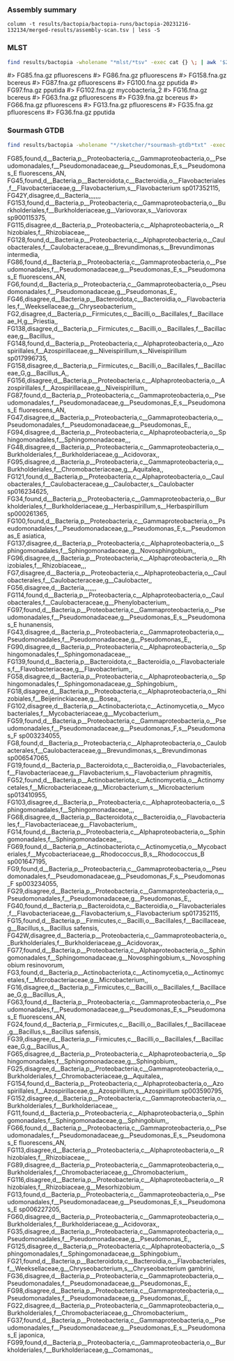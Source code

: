 
### Assembly summary

```
column -t results/bactopia/bactopia-runs/bactopia-20231216-132134/merged-results/assembly-scan.tsv | less -S
```

### MLST

```bash
find results/bactopia -wholename "*mlst/*tsv" -exec cat {} \; | awk '$2 != "-"' | cut -f1,2
```
#> FG85.fna.gz     pfluorescens
#> FG86.fna.gz     pfluorescens
#> FG158.fna.gz    bcereus
#> FG87.fna.gz     pfluorescens
#> FG100.fna.gz    pputida
#> FG97.fna.gz     pputida
#> FG102.fna.gz    mycobacteria_2
#> FG16.fna.gz     bcereus
#> FG63.fna.gz     pfluorescens
#> FG39.fna.gz     bcereus
#> FG66.fna.gz     pfluorescens
#> FG13.fna.gz     pfluorescens
#> FG35.fna.gz     pfluorescens
#> FG36.fna.gz     pputida

### Sourmash GTDB

```bash
find results/bactopia -wholename "*/sketcher/*sourmash-gtdb*txt" -exec tail -n+2 {} \;
```
FG85,found,d__Bacteria,p__Proteobacteria,c__Gammaproteobacteria,o__Pseudomonadales,f__Pseudomonadaceae,g__Pseudomonas_E,s__Pseudomonas_E fluorescens_AN,
FG45,found,d__Bacteria,p__Bacteroidota,c__Bacteroidia,o__Flavobacteriales,f__Flavobacteriaceae,g__Flavobacterium,s__Flavobacterium sp017352115,
FG42Y,disagree,d__Bacteria,,,,,,,
FG153,found,d__Bacteria,p__Proteobacteria,c__Gammaproteobacteria,o__Burkholderiales,f__Burkholderiaceae,g__Variovorax,s__Variovorax sp900115375,
FG115,disagree,d__Bacteria,p__Proteobacteria,c__Alphaproteobacteria,o__Rhizobiales,f__Rhizobiaceae,,,
FG128,found,d__Bacteria,p__Proteobacteria,c__Alphaproteobacteria,o__Caulobacterales,f__Caulobacteraceae,g__Brevundimonas,s__Brevundimonas intermedia,
FG86,found,d__Bacteria,p__Proteobacteria,c__Gammaproteobacteria,o__Pseudomonadales,f__Pseudomonadaceae,g__Pseudomonas_E,s__Pseudomonas_E fluorescens_AN,
FG6,found,d__Bacteria,p__Proteobacteria,c__Gammaproteobacteria,o__Pseudomonadales,f__Pseudomonadaceae,g__Pseudomonas_E,,
FG46,disagree,d__Bacteria,p__Bacteroidota,c__Bacteroidia,o__Flavobacteriales,f__Weeksellaceae,g__Chryseobacterium,,
FG2,disagree,d__Bacteria,p__Firmicutes,c__Bacilli,o__Bacillales,f__Bacillaceae_H,g__Priestia,,
FG138,disagree,d__Bacteria,p__Firmicutes,c__Bacilli,o__Bacillales,f__Bacillaceae,g__Bacillus,,
FG148,found,d__Bacteria,p__Proteobacteria,c__Alphaproteobacteria,o__Azospirillales,f__Azospirillaceae,g__Niveispirillum,s__Niveispirillum sp017996735,
FG158,disagree,d__Bacteria,p__Firmicutes,c__Bacilli,o__Bacillales,f__Bacillaceae_G,g__Bacillus_A,,
FG156,disagree,d__Bacteria,p__Proteobacteria,c__Alphaproteobacteria,o__Azospirillales,f__Azospirillaceae,g__Niveispirillum,,
FG87,found,d__Bacteria,p__Proteobacteria,c__Gammaproteobacteria,o__Pseudomonadales,f__Pseudomonadaceae,g__Pseudomonas_E,s__Pseudomonas_E fluorescens_AN,
FG47,disagree,d__Bacteria,p__Proteobacteria,c__Gammaproteobacteria,o__Pseudomonadales,f__Pseudomonadaceae,g__Pseudomonas_E,,
FG94,disagree,d__Bacteria,p__Proteobacteria,c__Alphaproteobacteria,o__Sphingomonadales,f__Sphingomonadaceae,,,
FG48,disagree,d__Bacteria,p__Proteobacteria,c__Gammaproteobacteria,o__Burkholderiales,f__Burkholderiaceae,g__Acidovorax,,
FG95,disagree,d__Bacteria,p__Proteobacteria,c__Gammaproteobacteria,o__Burkholderiales,f__Chromobacteriaceae,g__Aquitalea,,
FG121,found,d__Bacteria,p__Proteobacteria,c__Alphaproteobacteria,o__Caulobacterales,f__Caulobacteraceae,g__Caulobacter,s__Caulobacter sp016234625,
FG34,found,d__Bacteria,p__Proteobacteria,c__Gammaproteobacteria,o__Burkholderiales,f__Burkholderiaceae,g__Herbaspirillum,s__Herbaspirillum sp000261365,
FG100,found,d__Bacteria,p__Proteobacteria,c__Gammaproteobacteria,o__Pseudomonadales,f__Pseudomonadaceae,g__Pseudomonas_E,s__Pseudomonas_E asiatica,
FG137,disagree,d__Bacteria,p__Proteobacteria,c__Alphaproteobacteria,o__Sphingomonadales,f__Sphingomonadaceae,g__Novosphingobium,,
FG96,disagree,d__Bacteria,p__Proteobacteria,c__Alphaproteobacteria,o__Rhizobiales,f__Rhizobiaceae,,,
FG7,disagree,d__Bacteria,p__Proteobacteria,c__Alphaproteobacteria,o__Caulobacterales,f__Caulobacteraceae,g__Caulobacter,,
FG56,disagree,d__Bacteria,,,,,,,
FG114,found,d__Bacteria,p__Proteobacteria,c__Alphaproteobacteria,o__Caulobacterales,f__Caulobacteraceae,g__Phenylobacterium,,
FG97,found,d__Bacteria,p__Proteobacteria,c__Gammaproteobacteria,o__Pseudomonadales,f__Pseudomonadaceae,g__Pseudomonas_E,s__Pseudomonas_E hunanensis,
FG43,disagree,d__Bacteria,p__Proteobacteria,c__Gammaproteobacteria,o__Pseudomonadales,f__Pseudomonadaceae,g__Pseudomonas_E,,
FG90,disagree,d__Bacteria,p__Proteobacteria,c__Alphaproteobacteria,o__Sphingomonadales,f__Sphingomonadaceae,,,
FG139,found,d__Bacteria,p__Bacteroidota,c__Bacteroidia,o__Flavobacteriales,f__Flavobacteriaceae,g__Flavobacterium,,
FG58,disagree,d__Bacteria,p__Proteobacteria,c__Alphaproteobacteria,o__Sphingomonadales,f__Sphingomonadaceae,g__Sphingobium,,
FG18,disagree,d__Bacteria,p__Proteobacteria,c__Alphaproteobacteria,o__Rhizobiales,f__Beijerinckiaceae,g__Bosea,,
FG102,disagree,d__Bacteria,p__Actinobacteriota,c__Actinomycetia,o__Mycobacteriales,f__Mycobacteriaceae,g__Mycobacterium,,
FG59,found,d__Bacteria,p__Proteobacteria,c__Gammaproteobacteria,o__Pseudomonadales,f__Pseudomonadaceae,g__Pseudomonas_F,s__Pseudomonas_F sp003234055,
FG8,found,d__Bacteria,p__Proteobacteria,c__Alphaproteobacteria,o__Caulobacterales,f__Caulobacteraceae,g__Brevundimonas,s__Brevundimonas sp006547065,
FG19,found,d__Bacteria,p__Bacteroidota,c__Bacteroidia,o__Flavobacteriales,f__Flavobacteriaceae,g__Flavobacterium,s__Flavobacterium phragmitis,
FG52,found,d__Bacteria,p__Actinobacteriota,c__Actinomycetia,o__Actinomycetales,f__Microbacteriaceae,g__Microbacterium,s__Microbacterium sp013410955,
FG103,disagree,d__Bacteria,p__Proteobacteria,c__Alphaproteobacteria,o__Sphingomonadales,f__Sphingomonadaceae,,,
FG68,disagree,d__Bacteria,p__Bacteroidota,c__Bacteroidia,o__Flavobacteriales,f__Flavobacteriaceae,g__Flavobacterium,,
FG14,found,d__Bacteria,p__Proteobacteria,c__Alphaproteobacteria,o__Sphingomonadales,f__Sphingomonadaceae,,,
FG69,found,d__Bacteria,p__Actinobacteriota,c__Actinomycetia,o__Mycobacteriales,f__Mycobacteriaceae,g__Rhodococcus_B,s__Rhodococcus_B sp001647195,
FG9,found,d__Bacteria,p__Proteobacteria,c__Gammaproteobacteria,o__Pseudomonadales,f__Pseudomonadaceae,g__Pseudomonas_F,s__Pseudomonas_F sp003234055,
FG29,disagree,d__Bacteria,p__Proteobacteria,c__Gammaproteobacteria,o__Pseudomonadales,f__Pseudomonadaceae,g__Pseudomonas_E,,
FG40,found,d__Bacteria,p__Bacteroidota,c__Bacteroidia,o__Flavobacteriales,f__Flavobacteriaceae,g__Flavobacterium,s__Flavobacterium sp017352115,
FG15,found,d__Bacteria,p__Firmicutes,c__Bacilli,o__Bacillales,f__Bacillaceae,g__Bacillus,s__Bacillus safensis,
FG42W,disagree,d__Bacteria,p__Proteobacteria,c__Gammaproteobacteria,o__Burkholderiales,f__Burkholderiaceae,g__Acidovorax,,
FG77,found,d__Bacteria,p__Proteobacteria,c__Alphaproteobacteria,o__Sphingomonadales,f__Sphingomonadaceae,g__Novosphingobium,s__Novosphingobium resinovorum,
FG3,found,d__Bacteria,p__Actinobacteriota,c__Actinomycetia,o__Actinomycetales,f__Microbacteriaceae,g__Microbacterium,,
FG16,disagree,d__Bacteria,p__Firmicutes,c__Bacilli,o__Bacillales,f__Bacillaceae_G,g__Bacillus_A,,
FG63,found,d__Bacteria,p__Proteobacteria,c__Gammaproteobacteria,o__Pseudomonadales,f__Pseudomonadaceae,g__Pseudomonas_E,s__Pseudomonas_E fluorescens_AN,
FG24,found,d__Bacteria,p__Firmicutes,c__Bacilli,o__Bacillales,f__Bacillaceae,g__Bacillus,s__Bacillus safensis,
FG39,disagree,d__Bacteria,p__Firmicutes,c__Bacilli,o__Bacillales,f__Bacillaceae_G,g__Bacillus_A,,
FG65,disagree,d__Bacteria,p__Proteobacteria,c__Alphaproteobacteria,o__Sphingomonadales,f__Sphingomonadaceae,g__Sphingobium,,
FG25,disagree,d__Bacteria,p__Proteobacteria,c__Gammaproteobacteria,o__Burkholderiales,f__Chromobacteriaceae,g__Aquitalea,,
FG154,found,d__Bacteria,p__Proteobacteria,c__Alphaproteobacteria,o__Azospirillales,f__Azospirillaceae,g__Azospirillum,s__Azospirillum sp003590795,
FG152,disagree,d__Bacteria,p__Proteobacteria,c__Gammaproteobacteria,o__Burkholderiales,f__Burkholderiaceae,,,
FG11,found,d__Bacteria,p__Proteobacteria,c__Alphaproteobacteria,o__Sphingomonadales,f__Sphingomonadaceae,g__Sphingobium,,
FG66,found,d__Bacteria,p__Proteobacteria,c__Gammaproteobacteria,o__Pseudomonadales,f__Pseudomonadaceae,g__Pseudomonas_E,s__Pseudomonas_E fluorescens_AN,
FG113,disagree,d__Bacteria,p__Proteobacteria,c__Alphaproteobacteria,o__Rhizobiales,f__Rhizobiaceae,,,
FG89,disagree,d__Bacteria,p__Proteobacteria,c__Gammaproteobacteria,o__Burkholderiales,f__Chromobacteriaceae,g__Chromobacterium,,
FG116,disagree,d__Bacteria,p__Proteobacteria,c__Alphaproteobacteria,o__Rhizobiales,f__Rhizobiaceae,g__Mesorhizobium,,
FG13,found,d__Bacteria,p__Proteobacteria,c__Gammaproteobacteria,o__Pseudomonadales,f__Pseudomonadaceae,g__Pseudomonas_E,s__Pseudomonas_E sp006227205,
FG60,disagree,d__Bacteria,p__Proteobacteria,c__Gammaproteobacteria,o__Burkholderiales,f__Burkholderiaceae,g__Acidovorax,,
FG35,disagree,d__Bacteria,p__Proteobacteria,c__Gammaproteobacteria,o__Pseudomonadales,f__Pseudomonadaceae,g__Pseudomonas_E,,
FG125,disagree,d__Bacteria,p__Proteobacteria,c__Alphaproteobacteria,o__Sphingomonadales,f__Sphingomonadaceae,g__Sphingobium,,
FG21,found,d__Bacteria,p__Bacteroidota,c__Bacteroidia,o__Flavobacteriales,f__Weeksellaceae,g__Chryseobacterium,s__Chryseobacterium gambrini,
FG36,disagree,d__Bacteria,p__Proteobacteria,c__Gammaproteobacteria,o__Pseudomonadales,f__Pseudomonadaceae,g__Pseudomonas_E,,
FG98,disagree,d__Bacteria,p__Proteobacteria,c__Gammaproteobacteria,o__Pseudomonadales,f__Pseudomonadaceae,g__Pseudomonas_E,,
FG22,disagree,d__Bacteria,p__Proteobacteria,c__Gammaproteobacteria,o__Burkholderiales,f__Chromobacteriaceae,g__Chromobacterium,,
FG37,found,d__Bacteria,p__Proteobacteria,c__Gammaproteobacteria,o__Pseudomonadales,f__Pseudomonadaceae,g__Pseudomonas_E,s__Pseudomonas_E japonica,
FG99,found,d__Bacteria,p__Proteobacteria,c__Gammaproteobacteria,o__Burkholderiales,f__Burkholderiaceae,g__Comamonas,,
